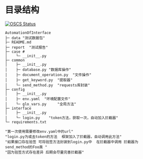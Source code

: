 # 目录结构
[![OSCS Status](https://www.oscs1024.com/platform/badge/AutomationOfInterface.svg?size=small)](https://www.murphysec.com/accept?code=66b87a66bce3eb33eed6d0ac6683bf2f&type=1&from=2)
``` shell
AutomationOfInterface
├─ data "测试数据包" 
├─ README.md
├─ report  "测试报告"
├─ case #
│    └─ __init__.py
├─ common
│    ├─ __init__.py
│    ├─ database.py "数据库操作"
│    ├─ document_operation.py  "文件操作"
│    ├─ get_keyword.py  "提取器"
│    └─ send_method.py  "requests库封装"
├─ config
│    ├─ __init__.py
│    ├─ env.yaml  "环境配置文件"
│    └─ glo_vars.py     "全局方法"
├─ interface
│    ├─ __init__.py
│    └─ login.py    "token方法，获取一次，自动加入拦截器"
└─ requirements.txt

```

```shell
"第一次使用需要修改env.yaml中的url"
"login.py为或去token的方法  框架加入了拦截器，自动调用此方法"
"如果接口存在验签 可将验签方法封装到login.py中  在拦截器中调用 拦截器为send_method的Foo类 "
"因为验签方式存在差异 后期会尽量完善拦截器"
```